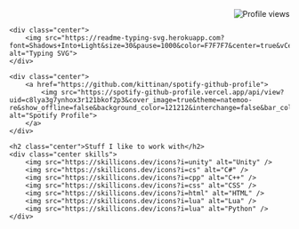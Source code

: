 <!DOCTYPE html>
<html lang="en">
<head>
    <meta charset="UTF-8">
    <meta name="viewport" content="width=device-width, initial-scale=1.0">
    <title>Profile Page</title>
    <style>
        .profile-views {
            text-align: right;
        }
        .center {
            text-align: center;
        }
        .skills img {
            margin: 0 10px;
        }
    </style>
</head>
<body>
    <div class="profile-views">
        <img src="https://komarev.com/ghpvc/?username=WalkingHere&color=blueviolet" alt="Profile views">
    </div>

    <div class="center">
        <img src="https://readme-typing-svg.herokuapp.com?font=Shadows+Into+Light&size=30&pause=1000&color=F7F7F7&center=true&vCenter=true&random=false&width=435&lines=I'm+Walk;i+miss+your+warm+hands;this+house+is+not+the+same;Without+you." alt="Typing SVG">
    </div>

    <div class="center">
        <a href="https://github.com/kittinan/spotify-github-profile">
            <img src="https://spotify-github-profile.vercel.app/api/view?uid=c8lya3g7ynhox3r121bkof2p3&cover_image=true&theme=natemoo-re&show_offline=false&background_color=121212&interchange=false&bar_color=ffffff&bar_color_cover=false" alt="Spotify Profile">
        </a>
    </div>

    <h2 class="center">Stuff I like to work with</h2>
    <div class="center skills">
        <img src="https://skillicons.dev/icons?i=unity" alt="Unity" />
        <img src="https://skillicons.dev/icons?i=cs" alt="C#" />
        <img src="https://skillicons.dev/icons?i=cpp" alt="C++" />
        <img src="https://skillicons.dev/icons?i=css" alt="CSS" />
        <img src="https://skillicons.dev/icons?i=html" alt="HTML" />
        <img src="https://skillicons.dev/icons?i=lua" alt="Lua" />
        <img src="https://skillicons.dev/icons?i=lua" alt="Python" />
    </div>
</body>
</html>
